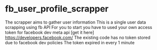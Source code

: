 # fb_user_profile_scrapper
The scrapper aims to gather user information
This is a single user data scrapping using fb API
For you to start you have to used your own access token for facebook dev meta api [get it here] https://developers.facebook.com/
The existing code has no token stored due to facebook dev policies
The token expired in every 1 minute
